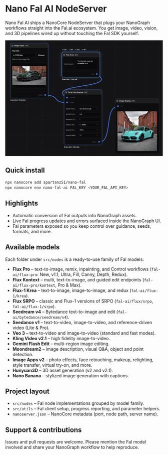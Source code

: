# Nano Fal AI NodeServer

Nano Fal AI ships a NanoCore NodeServer that plugs your NanoGraph workflows straight into the Fal.ai ecosystem. You get image, video, vision, and 3D pipelines wired up without touching the Fal SDK yourself.

![Nano Fal AI preview](./demo.png)

## Quick install
```bash
npx nanocore add spartanz51/nano-fal
npx nanocore env nano-fal-ai FAL_KEY <YOUR_FAL_API_KEY>
```

## Highlights
- Automatic conversion of Fal outputs into NanoGraph assets.
- Live Fal progress updates and errors surfaced inside the NanoGraph UI.
- Fal parameters exposed so you keep control over guidance, seeds, formats, and more.

## Available models
Each folder under `src/nodes` is a ready-to-use family of Fal models:

- **Flux Pro** – text-to-image, remix, inpainting, and Control workflows (`fal-ai/flux-pro`: New, v1.1, Ultra, Fill, Canny, Depth, Redux).
- **Flux Kontext** – multi, text-to-image, and guided edit endpoints (`fal-ai/flux-pro/kontext`, Pro & Max).
- **Flux-1 Krea** – text-to-image, image-to-image, and redux (`fal-ai/flux-1/krea`).
- **Flux SRPO** – classic and Flux-1 versions of SRPO (`fal-ai/flux/srpo`, `fal-ai/flux-1/srpo`).
- **Seedream v4** – Bytedance text-to-image and edit (`fal-ai/bytedance/seedream/v4`).
- **Seedance v1** – text-to-video, image-to-video, and reference-driven video (Lite & Pro).
- **Veo 3** – text-to-video and image-to-video (standard and fast modes).
- **Kling Video v2.1** – high fidelity image-to-video.
- **Gemini Flash Edit** – multi-region image editing.
- **Moondream2** – image description, visual Q&A, object and point detection.
- **Image Apps v2** – photo effects, face retouching, makeup, relighting, style transfer, virtual try-on, and more.
- **Hunyuan3D** – 3D asset generation (v2 and v2.1).
- **Nano Banana** – stylized image generation with captions.

## Project layout
- `src/nodes` – Fal node implementations grouped by model family.
- `src/utils` – Fal client setup, progress reporting, and parameter helpers.
- `nanoserver.json` – NanoCore metadata (port, node path, server name).

## Support & contributions
Issues and pull requests are welcome. Please mention the Fal model involved and share your NanoGraph workflow to help reproduce.
